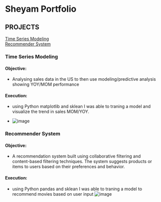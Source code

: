 # Sheyam Portfolio

## PROJECTS 
[Time Series Modeling](#Time-Series-Modeling) </br>
[Recommender System](#Recommender-System]) </br>
### Time Series Modeling 
#### Objective: 

- Analysing sales data in the US to then use modeling/predictive analysis showing YOY/MOM performance 

#### Execution: 

- using Python matplotlib and sklean I was able to traning a model and visualize the trend in sales MOM/YOY.

- ![image](https://github.com/sbitar2024/SheyamPortfolio.GitHub.io/assets/171313362/b4a8eafa-73c9-45d3-9fca-731924adce45)


### Recommender System 
#### Objective: 

- A recommendation system built using collaborative filtering and content-based filtering techniques. The system suggests products or items to users based on their preferences and behavior.

#### Execution: 

- using Python pandas and sklean I was able to traning a model to recommend movies based on user input 
![image](https://github.com/sbitar2024/SheyamPortfolio.GitHub.io/assets/171313362/29a60cd7-19ce-4cba-990f-ceee5ae928ba)
